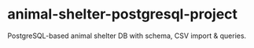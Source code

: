 # animal-shelter-postgresql-project
PostgreSQL-based animal shelter DB with schema, CSV import &amp; queries.
